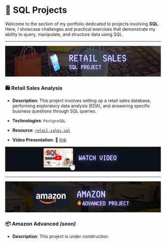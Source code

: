 # 📂 SQL Projects

Welcome to the section of my portfolio dedicated to projects involving **SQL**. Here, I showcase challenges and practical exercises that demonstrate my ability to query, manipulate, and structure data using SQL.

---

![Retail Sales](Retail-Sales-Project/retail_sales.jpg)
### 🛍️ Retail Sales Analysis

- **Description**: This project involves setting up a retail sales database, performing exploratory data analysis (EDA), and answering specific business questions through SQL queries. 

- **Technologies**: `PostgreSQL`
- **Resource**: [`retail-sales.sql`](Retail-Sales-Project/retail-sales.sql)
- **Video Presentation**: 🔗 [link](https://youtu.be/sSTcl4nag2Q)

![Retail Sales](Retail-Sales-Project/YouTube.jpg)



---

![Amazon](resources/amazonn.jpg)
### 📦 Amazon Advanced ***(soon)***

- **Description**: This project is under construction



<!--

---

### 🗄️ Create and Manipulate a Database in PostgreSQL

- **Description**: Development of a SQL test focused on creating and manipulating relational data structures.
- **Objective**: Apply and validate my SQL knowledge through a technical challenge.
- **Technologies**: `PostgreSQL`
- **Video Presentation**: [`SQLtestsolved.mp4`](https://www.youtube.com/watch?v=TIamBSM9Row)
- **Exercise Document**: [`pruebaSQL.pdf`](resources/pruebaSQL.pdf)

--- --!>
